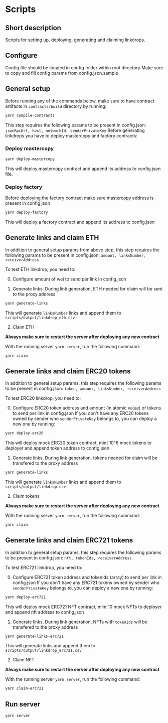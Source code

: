 # Scripts

## Short description

Scripts for setting up, deploying, generating and claiming linkdrops.

## Configure

Config file should be located in config folder within root directory
Make sure to copy and fill config params from config.json.sample

## General setup

Before running any of the commands below, make sure to have contract artifacts in `contracts/build` directory by running:

```bash
yarn compile-contracts
```

This step requires the following params to be present in config.json: `jsonRpcUrl, host, networkId, senderPrivateKey`
Before generating linkdrops you have to deploy mastercopy and factory contracts:

### Deploy mastercopy

```bash
yarn deploy-mastercopy
```
This will deploy mastercopy contract and append its address to config.json file.

### Deploy factory

Before deploying the factory contract make sure mastercopy address is present in config.json

```bash
yarn deploy-factory
```
This will deploy a factory contract and append its address to config.json


## Generate links and claim ETH
In addition to general setup params from above step, this step requires the following params to be present in config.json: `amount, linksNumber, receiverAddress`

To test ETH linkdrop, you need to:

0. Configure amount of wei to send per link in config.json

1. Generate links. During link generation, ETH needed for claim will be sent to the proxy address
```bash
yarn generate-links
```
This will generate `linksNumber` links and append them to `scripts/output/linkdrop_eth.csv`

2. Claim ETH

**Always make sure to restart the server after deploying any new contract**

With the running server `yarn server`, run the following command: 

```bash
yarn claim
```

## Generate links and claim ERC20 tokens
In addition to general setup params, this step requires the following params to be present in config.json: `token, amount, linksNumber, receiverAddress`

To test ERC20 linkdrop, you need to:

0. Configure ERC20 token address and amount (in atomic value) of tokens to send per link in config.json
If you don't have any ERC20 tokens owned by sender who `senderPrivateKey` belongs to, you can deploy a new one by running:
```bash
yarn deploy-erc20
```
This will deploy mock ERC20 token contract, mint 10^6 mock tokens to deployer and append token address to config.json

1. Generate links. During link generation, tokens needed for claim will be transfered to the proxy address
```bash
yarn generate-links
```
This will generate `linksNumber` links and append them to `scripts/output/linkdrop.csv`

2. Claim tokens

**Always make sure to restart the server after deploying any new contract**

With the running server `yarn server`, run the following command: 

```bash
yarn claim
```

## Generate links and claim ERC721 tokens
In addition to general setup params, this step requires the following params to be present in config.json: `nft, tokenIds, receiverAddress`

To test ERC721 linkdrop, you need to:

0. Configure ERC721 token address and tokenIds (array) to send per link in config.json
If you don't have any ERC721 tokens owned by sender who `senderPrivateKey` belongs to, you can deploy a new one by running:
```bash
yarn deploy-erc721
```
This will deploy mock ERC721 NFT contract, mint 10 mock NFTs to deployer and append nft address to config.json

1. Generate links. During link generation, NFTs with `tokenIds` will be transfered to the proxy address
```bash
yarn generate-links-erc721
```
This will generate links and append them to `scripts/output/linkdrop_erc721.csv`

2. Claim NFT

**Always make sure to restart the server after deploying any new contract**

With the running server `yarn server`, run the following command: 

```bash
yarn claim-erc721
```

## Run server

```bash
yarn server
```
